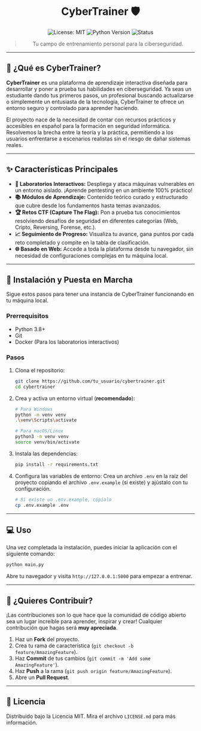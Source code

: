 <div align="center">

  # CyberTrainer 🛡️

  <!-- Badges -->
  ![License: MIT](https://img.shields.io/badge/License-MIT-yellow.svg)
  ![Python Version](https://img.shields.io/badge/python-3.8+-blue.svg)
  ![Status](https://img.shields.io/badge/status-en%20desarrollo-green.svg)

  > Tu campo de entrenamiento personal para la ciberseguridad.

</div>

---

## 📖 ¿Qué es CyberTrainer?

**CyberTrainer** es una plataforma de aprendizaje interactiva diseñada para desarrollar y poner a prueba tus habilidades en ciberseguridad. Ya seas un estudiante dando tus primeros pasos, un profesional buscando actualizarse o simplemente un entusiasta de la tecnología, CyberTrainer te ofrece un entorno seguro y controlado para aprender haciendo.

El proyecto nace de la necesidad de contar con recursos prácticos y accesibles en español para la formación en seguridad informática. Resolvemos la brecha entre la teoría y la práctica, permitiendo a los usuarios enfrentarse a escenarios realistas sin el riesgo de dañar sistemas reales.

---

## ✨ Características Principales

*   **🧪 Laboratorios Interactivos:** Despliega y ataca máquinas vulnerables en un entorno aislado. ¡Aprende pentesting en un ambiente 100% práctico!
*   **📚 Módulos de Aprendizaje:** Contenido teórico curado y estructurado que cubre desde los fundamentos hasta temas avanzados.
*   **🏆 Retos CTF (Capture The Flag):** Pon a prueba tus conocimientos resolviendo desafíos de seguridad en diferentes categorías (Web, Cripto, Reversing, Forense, etc.).
*   **📈 Seguimiento de Progreso:** Visualiza tu avance, gana puntos por cada reto completado y compite en la tabla de clasificación.
*   **🌐 Basado en Web:** Accede a toda la plataforma desde tu navegador, sin necesidad de configuraciones complejas en tu máquina local.

---

## 🚀 Instalación y Puesta en Marcha

Sigue estos pasos para tener una instancia de CyberTrainer funcionando en tu máquina local.

### Prerrequisitos

*   Python 3.8+
*   Git
*   Docker (Para los laboratorios interactivos)

### Pasos

1.  Clona el repositorio:
    ```bash
    git clone https://github.com/tu_usuario/cybertrainer.git
    cd cybertrainer
    ```

2.  Crea y activa un entorno virtual (**recomendado**):
    ```bash
    # Para Windows
    python -m venv venv
    .\venv\Scripts\activate

    # Para macOS/Linux
    python3 -m venv venv
    source venv/bin/activate
    ```

3.  Instala las dependencias:
    ```bash
    pip install -r requirements.txt
    ```

4.  Configura las variables de entorno:
    Crea un archivo `.env` en la raíz del proyecto copiando el archivo `.env.example` (si existe) y ajústalo con tu configuración.
    ```bash
    # Si existe un .env.example, cópialo
    cp .env.example .env
    ```

---

## 💻 Uso

Una vez completada la instalación, puedes iniciar la aplicación con el siguiente comando:

```bash
python main.py
```

Abre tu navegador y visita `http://127.0.0.1:5000` para empezar a entrenar.

---

## 🤝 ¿Quieres Contribuir?

¡Las contribuciones son lo que hace que la comunidad de código abierto sea un lugar increíble para aprender, inspirar y crear! Cualquier contribución que hagas será **muy apreciada**.

1.  Haz un **Fork** del proyecto.
2.  Crea tu rama de característica (`git checkout -b feature/AmazingFeature`).
3.  Haz **Commit** de tus cambios (`git commit -m 'Add some AmazingFeature'`).
4.  Haz **Push** a la rama (`git push origin feature/AmazingFeature`).
5.  Abre un **Pull Request**.

---

## 📜 Licencia

Distribuido bajo la Licencia MIT. Mira el archivo `LICENSE.md` para más información.
